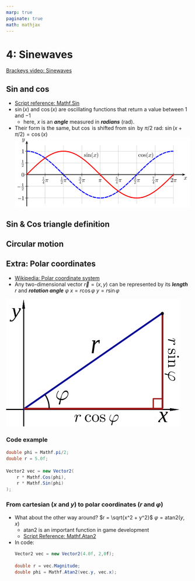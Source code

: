 ```yaml
---
marp: true
paginate: true
math: mathjax
---
```

<!-- headingDivider: 3 -->
<!-- class: invert -->
# 4: Sinewaves
[Brackeys video: Sinewaves](https://www.youtube.com/watch?v=pEXdTLsEAjk)


## Sin and cos

* [Script reference: Mathf.Sin](https://docs.unity3d.com/ScriptReference/Mathf.Sin.html)
* $\sin(x)$ and $\cos(x)$ are oscillating functions that return a value between $1$ and $-1$
  * here, $x$ is an ***angle*** measured in ***radians*** (rad).
* Their form is the same, but $\cos$ is shifted from $\sin$ by $\pi/2$ rad:
  	$\sin(x + \pi/2) = \cos(x)$
![](imgs/sin-cos.png)

## Sin & Cos triangle definition

## Circular motion

## Extra: Polar coordinates

* [Wikipedia: Polar coordinate system](https://en.wikipedia.org/wiki/Polar_coordinate_system)
* Any two-dimensional vector $\vec{r} = (x,y)$ can be represented by its ***length*** $r$ and ***rotation angle*** $\varphi$
	$x = r \cos{\varphi}$
	$y = r \sin{\varphi}$

![](imgs/polar-coordinates.png)



### Code example

```c#
double phi = Mathf.pi/2;
double r = 5.0f;

Vector2 vec = new Vector2(
    r * Mathf.Cos(phi),
    r * Mathf.Sin(phi)
);
```

### From cartesian ($x$ and $y$) to polar coordinates ($r$ and $\varphi$)

* What about the other way around?
  	$r = \sqrt{x^2 + y^2}$
	$\varphi = \mathrm{atan2}(y,x)$
	* $\mathrm{atan2}$ is an important function in game development
	* [Script Reference: Mathf.Atan2](https://docs.unity3d.com/ScriptReference/Mathf.Atan2.html)
* In code:
	```c#
	Vector2 vec = new Vector2(4.0f, 2,0f);

	double r = vec.Magnitude;
	double phi = Mathf.Atan2(vec.y, vec.x);
	```